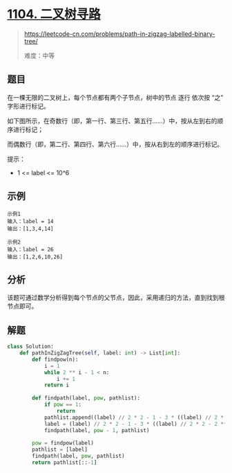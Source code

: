 # [1104. 二叉树寻路](https://leetcode-cn.com/problems/path-in-zigzag-labelled-binary-tree/)
> https://leetcode-cn.com/problems/path-in-zigzag-labelled-binary-tree/
>
> 难度：中等

## 题目
在一棵无限的二叉树上，每个节点都有两个子节点，树中的节点 逐行 依次按 “之” 字形进行标记。

如下图所示，在奇数行（即，第一行、第三行、第五行……）中，按从左到右的顺序进行标记；

而偶数行（即，第二行、第四行、第六行……）中，按从右到左的顺序进行标记。

提示：
- 1 <= label <= 10^6

## 示例

```
示例1
输入：label = 14
输出：[1,3,4,14]

示例2
输入：label = 26
输出：[1,2,6,10,26]
```

## 分析

该题可通过数学分析得到每个节点的父节点，因此，采用递归的方法，直到找到根节点即可。


## 解题

```python
class Solution:
    def pathInZigZagTree(self, label: int) -> List[int]:
        def findpow(n):
            i = 1
            while 2 ** i - 1 < n:
                i += 1
            return i
        
        def findpath(label, pow, pathlist):
            if pow == 1:
                return
            pathlist.append((label) // 2 * 2 - 1 - 3 * ((label) // 2 * 2 - 2 ** (pow - 1)) // 2)
            label = (label) // 2 * 2 - 1 - 3 * ((label) // 2 * 2 - 2 ** (pow - 1)) // 2
            findpath(label, pow - 1, pathlist)
        
        pow = findpow(label)
        pathlist = [label]
        findpath(label, pow, pathlist)
        return pathlist[::-1]

 ```
